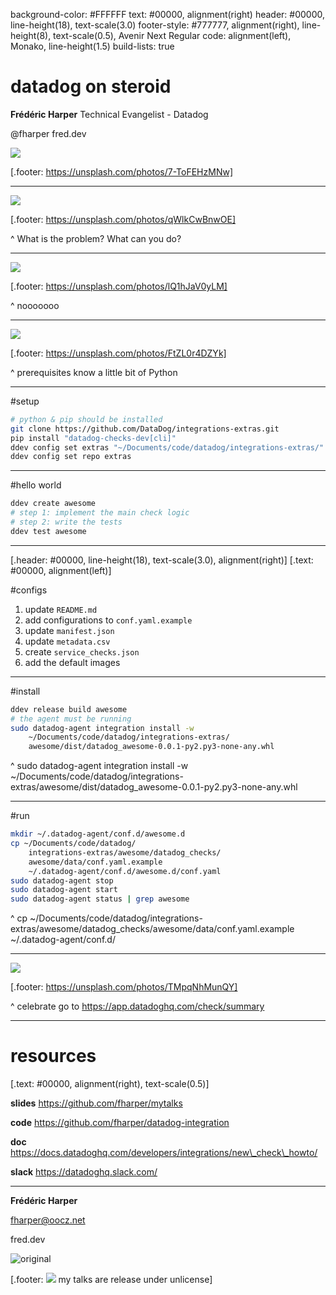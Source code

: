 background-color: #FFFFFF
text: #00000, alignment(right)
header: #00000, line-height(18), text-scale(3.0)
footer-style: #777777, alignment(right), line-height(8), text-scale(0.5), Avenir Next Regular
code: alignment(left), Monako, line-height(1.5)
build-lists: true

# datadog on steroid


**Frédéric Harper**
Technical Evangelist - Datadog

@fharper
fred.dev

![](../images/superdog.jpg)

[.footer: https://unsplash.com/photos/7-ToFEHzMNw]

---

<!--- you have fun -->

![](../images/pineapple-party.jpg)

[.footer: https://unsplash.com/photos/qWlkCwBnwOE]

^
What is the problem?
What can you do?

---

<!--- where is my integration -->

![](../images/crying.jpg)

[.footer: https://unsplash.com/photos/lQ1hJaV0yLM]

^
nooooooo

---

<!--- don't be sad anymore -->

![](../images/happy.jpg)

[.footer: https://unsplash.com/photos/FtZL0r4DZYk]

^
prerequisites
know a little bit of Python

---

<!--- setup your computer -->

#setup

```bash
# python & pip should be installed
git clone https://github.com/DataDog/integrations-extras.git
pip install "datadog-checks-dev[cli]"
ddev config set extras "~/Documents/code/datadog/integrations-extras/"
ddev config set repo extras
```

---

<!--- write the code -->

#hello world

```bash
ddev create awesome
# step 1: implement the main check logic
# step 2: write the tests
ddev test awesome
```

---

<!--- prepare for deployment -->

[.header: #00000, line-height(18), text-scale(3.0), alignment(right)]
[.text: #00000, alignment(left)]

#configs

1. update `README.md`
1. add configurations to `conf.yaml.example`
1. update `manifest.json`
1. update `metadata.csv`
1. create `service_checks.json`
1. add the default images

---
<!--- build & install -->

#install

```bash
ddev release build awesome
# the agent must be running
sudo datadog-agent integration install -w 
    ~/Documents/code/datadog/integrations-extras/
    awesome/dist/datadog_awesome-0.0.1-py2.py3-none-any.whl
```

^
sudo datadog-agent integration install -w ~/Documents/code/datadog/integrations-extras/awesome/dist/datadog_awesome-0.0.1-py2.py3-none-any.whl

---

<!--- run -->

#run

```bash
mkdir ~/.datadog-agent/conf.d/awesome.d
cp ~/Documents/code/datadog/
    integrations-extras/awesome/datadog_checks/
    awesome/data/conf.yaml.example 
    ~/.datadog-agent/conf.d/awesome.d/conf.yaml
sudo datadog-agent stop
sudo datadog-agent start
sudo datadog-agent status | grep awesome
```

^
cp ~/Documents/code/datadog/integrations-extras/awesome/datadog_checks/awesome/data/conf.yaml.example ~/.datadog-agent/conf.d/

---

<!--- celebrate -->

![](../images/balloons.jpg)

[.footer: https://unsplash.com/photos/TMpqNhMunQY]

^
celebrate
go to https://app.datadoghq.com/check/summary

---

<!--- resources -->

# resources

[.text: #00000, alignment(right), text-scale(0.5)]

**slides**
https://github.com/fharper/mytalks

**code**
https://github.com/fharper/datadog-integration

**doc**
https://docs.datadoghq.com/developers/integrations/new\_check\_howto/

**slack**
https://datadoghq.slack.com/

---

<!--- questions & thanks -->

**Frédéric Harper**

fharper@oocz.net

fred.dev

![original](../images/fharper.jpg)

[.footer: ![](../images/unlicense.png) my talks are release under unlicense]